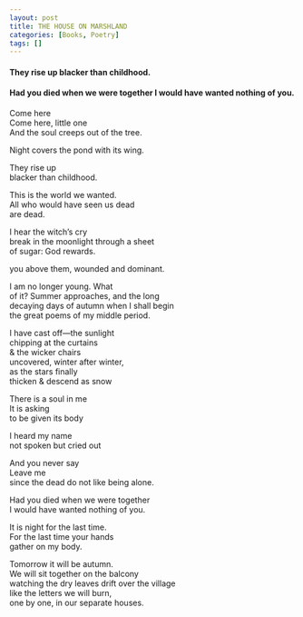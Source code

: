 ```yaml
---
layout: post
title: THE HOUSE ON MARSHLAND 
categories: [Books, Poetry]
tags: []
---
```

#### They rise up blacker than childhood.
#### Had you died when we were together I would have wanted nothing of you.       
<!-- more -->
Come here           
Come here, little one       
And the soul creeps out of the tree.
           
Night covers the pond with its wing.

They rise up              
blacker than childhood.

This is the world we wanted.            
All who would have seen us dead               
are dead. 

I hear the witch’s cry              
break in the moonlight through a sheet            
of sugar: God rewards.            

you above them, wounded and dominant.         

I am no longer young. What                
of it? Summer approaches, and the long                  
decaying days of autumn when I shall begin              
the great poems of my middle period.               

I have cast off—the sunlight             
chipping at the curtains               
& the wicker chairs             
uncovered, winter after winter,              
as the stars finally              
thicken & descend as snow               

There is a soul in me          
It is asking              
to be given its body          

I heard my name            
not spoken but cried out              

And you never say               
Leave me                 
since the dead do not like being alone.                

Had you died when we were together           
I would have wanted nothing of you.            

It is night for the last time.              
For the last time your hands          
gather on my body.               

Tomorrow it will be autumn.            
We will sit together on the balcony           
watching the dry leaves drift over the village              
like the letters we will burn,               
one by one, in our separate houses.
